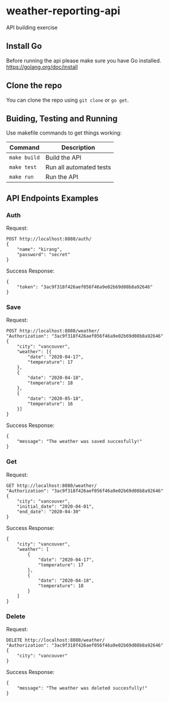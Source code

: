 # weather-reporting-api
API building exercise

## Install Go
Before running the api please make sure you have Go installed.
https://golang.org/doc/install

## Clone the repo
You can clone the repo using `git clone` or `go get`.

## Buiding, Testing and Running
Use makefile commands to get things working:

Command | Description
------------ | -------------
`make build` | Build the API
`make test` | Run all automated tests
`make run` | Run the API

## API Endpoints Examples

### Auth

Request:
```
POST http://localhost:8080/auth/
{
	"name": "kirang",
	"password": "secret"
}
```
Success Response:
```
{
    "token": "3ac9f318f426aef056f46a9e02b69d08b8a92646"
}
```

### Save

Request:
```
POST http://localhost:8080/weather/
"Authorization": "3ac9f318f426aef056f46a9e02b69d08b8a92646"
{
	"city": "vancouver",
	"weather": [{
		"date": "2020-04-17",
		"temperature": 17
	},
	{
		"date": "2020-04-18",
		"temperature": 18
	},
	{
		"date": "2020-05-18",
		"temperature": 16
	}]
}
```
Success Response:
```
{
    "message": "The weather was saved succesfully!"
}
```

### Get

Request:
```
GET http://localhost:8080/weather/
"Authorization": "3ac9f318f426aef056f46a9e02b69d08b8a92646"
{
	"city": "vancouver",
	"initial_date": "2020-04-01",
	"end_date": "2020-04-30"
}
```
Success Response:
```
{
    "city": "vancouver",
    "weather": [
        {
            "date": "2020-04-17",
            "temperature": 17
        },
        {
            "date": "2020-04-18",
            "temperature": 18
        }
    ]
}
```

### Delete

Request:
```
DELETE http://localhost:8080/weather/
"Authorization": "3ac9f318f426aef056f46a9e02b69d08b8a92646"
{
	"city": "vancouver"
}
```
Success Response:
```
{
    "message": "The weather was deleted succesfully!"
}
```